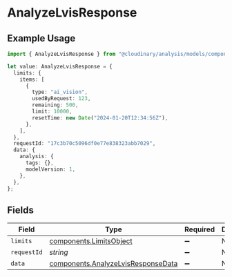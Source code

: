 # AnalyzeLvisResponse

## Example Usage

```typescript
import { AnalyzeLvisResponse } from "@cloudinary/analysis/models/components";

let value: AnalyzeLvisResponse = {
  limits: {
    items: [
      {
        type: "ai_vision",
        usedByRequest: 123,
        remaining: 500,
        limit: 10000,
        resetTime: new Date("2024-01-20T12:34:56Z"),
      },
    ],
  },
  requestId: "17c3b70c5096df0e77e838323abb7029",
  data: {
    analysis: {
      tags: {},
      modelVersion: 1,
    },
  },
};
```

## Fields

| Field                                                                                    | Type                                                                                     | Required                                                                                 | Description                                                                              | Example                                                                                  |
| ---------------------------------------------------------------------------------------- | ---------------------------------------------------------------------------------------- | ---------------------------------------------------------------------------------------- | ---------------------------------------------------------------------------------------- | ---------------------------------------------------------------------------------------- |
| `limits`                                                                                 | [components.LimitsObject](../../models/components/limitsobject.md)                       | :heavy_minus_sign:                                                                       | N/A                                                                                      |                                                                                          |
| `requestId`                                                                              | *string*                                                                                 | :heavy_minus_sign:                                                                       | N/A                                                                                      | 17c3b70c5096df0e77e838323abb7029                                                         |
| `data`                                                                                   | [components.AnalyzeLvisResponseData](../../models/components/analyzelvisresponsedata.md) | :heavy_minus_sign:                                                                       | N/A                                                                                      |                                                                                          |